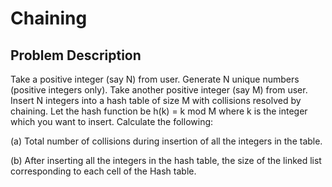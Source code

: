 # Chaining

## Problem Description

Take a positive integer (say N) from user. Generate N unique numbers (positive integers only). Take another positive integer (say M) from user. Insert N integers into a hash table of size M with collisions resolved by chaining. Let the hash function be h(k) = k mod M where k is the integer which you want to insert. Calculate the following:

(a) Total number of collisions during insertion of all the integers in the table.

(b) After inserting all the integers in the hash table, the size of the linked list corresponding to each cell of the Hash table.
